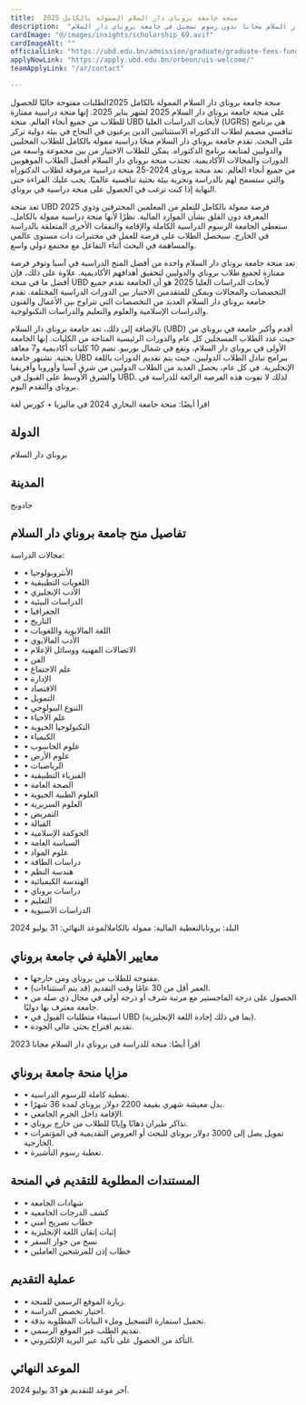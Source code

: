 ```yaml
---
title:  منحة جامعة بروناي دار السلام الممولة بالكامل 2025 
description:  "منحة للدراسة في واحدة من أغني دول العالم فى بروناي دار السلام مجانا بدون رسوم تسجيل في جامعة بروناي دار السلام." 
cardImage: "@/images/insights/scholarship_69.avif" 
cardImageAlt: "" 
officialLink: "https://ubd.edu.bn/admission/graduate/graduate-fees-funding/ugrs/" 
applyNowLink: "https://apply.ubd.edu.bn/orbeon/uis-welcome/" 
teamApplyLink: "/ar/contact"

---
```


منحة جامعة بروناي دار السلام الممولة بالكامل 2025الطلبات مفتوحة حاليًا للحصول على منحة جامعة بروناي دار السلام 2025 لشهر يناير 2025. إنها منحة دراسية ممتازة للطلاب من جميع أنحاء العالم. منحة UBD لأبحاث الدراسات العليا (UGRS) هي برنامج تنافسي مصمم لطلاب الدكتوراه الاستثنائيين الذين يرغبون في النجاح في بيئة دولية تركز على البحث. تقدم جامعة بروناي دار السلام منحًا دراسية ممولة بالكامل للطلاب المحليين والدوليين لمتابعة برنامج الدكتوراه. يمكن للطلاب الاختيار من بين مجموعة واسعة من الدورات والمجالات الأكاديمية. تجتذب منحة بروناي دار السلام أفضل الطلاب الموهوبين من جميع أنحاء العالم. تعد منحة بروناي 2024-25 منحة دراسية مرموقة لطلاب الدكتوراه والتي ستسمح لهم بالدراسة وتجربة بيئة بحثية تنافسية عالميًا. يجب عليك القراءة حتى النهاية إذا كنت ترغب في الحصول على منحة دراسية في بروناي.

تعد منحة UBD 2025 فرصة ممولة بالكامل للتعلم من المعلمين المحترفين وذوي المعرفة دون القلق بشأن الموارد المالية. نظرًا لأنها منحة دراسية ممولة بالكامل، ستغطي الجامعة الرسوم الدراسية الكاملة والإقامة والنفقات الأخرى المتعلقة بالدراسة في الخارج. سيحصل الطلاب على فرصة للعمل في مختبرات ذات مستوى عالمي والمساهمة في البحث أثناء التفاعل مع مجتمع دولي واسع.

تعد منحة جامعة بروناي دار السلام واحدة من أفضل المنح الدراسية في آسيا وتوفر فرصة ممتازة لجميع طلاب بروناي والدوليين لتحقيق أهدافهم الأكاديمية. علاوة على ذلك، فإن أفضل ما في منحة UBD لأبحاث الدراسات العليا 2025 هو أن الجامعة تقدم جميع التخصصات والمجالات ويمكن للمتقدمين الاختيار بين الدورات الدراسية المختلفة. تقدم جامعة بروناي دار السلام العديد من التخصصات التي تتراوح بين الأعمال والفنون والدراسات الإسلامية والعلوم والتعليم والدراسات التكنولوجية.

بالإضافة إلى ذلك، تعد جامعة بروناي دار السلام (UBD) أقدم وأكبر جامعة في بروناي من حيث عدد الطلاب المسجلين كل عام والدورات الرئيسية المتاحة من الكليات. إنها الجامعة الأولى في بروناي دار السلام، وتقع في شمال بورنيو. تضم 10 كليات أكاديمية و7 معاهد بحثية. تشتهر جامعة UBD ببرامج تبادل الطلاب الدوليين، حيث يتم تقديم الدورات باللغة الإنجليزية. في كل عام، يحصل العديد من الطلاب الدوليين من شرق آسيا وأوروبا وأفريقيا والشرق الأوسط على القبول في UBD. لذلك لا تفوت هذه الفرصة الرائعة للدراسة في بروناي والتقدم اليوم.

اقرأ أيضًا: منحة جامعة البخاري 2024 في ماليزيا + كورس لغة

## الدولة

بروناي دار السلام

## المدينة

جادونج

## تفاصيل منح جامعة بروناي دار السلام

مجالات الدراسة:

- • الأنثروبولوجيا
- • اللغويات التطبيقية
- • الأدب الإنجليزي
- • الدراسات البيئية
- • الجغرافيا
- • التاريخ
- • اللغة المالايوية واللغويات
- • الأدب المالايوي
- • الاتصالات المهنية ووسائل الإعلام
- • الفن
- • علم الاجتماع
- • الإدارة
- • الاقتصاد
- • التمويل
- • التنوع البيولوجي
- • علم الأحياء
- • التكنولوجيا الحيوية
- • الكيمياء
- • علوم الحاسوب
- • علوم الأرض
- • الرياضيات
- • الفيزياء التطبيقية
- • الصحة العامة
- • العلوم الطبية الحيوية
- • العلوم السريرية
- • التمريض
- • القبالة
- • الحوكمة الإسلامية
- • السياسة العامة
- • علوم المواد
- • دراسات الطاقة
- • هندسة النظم
- • الهندسة الكيميائية
- • دراسات بروناي
- • التعليم
- • الدراسات الآسيوية

البلد: برونايالتغطية المالية: ممولة بالكاملالموعد النهائي: 31 يوليو 2024

## معايير الأهلية في جامعة بروناي

- • مفتوحة للطلاب من بروناي ومن خارجها.
- • العمر أقل من 30 عامًا وقت التقديم (قد يتم استثناءات).
- • الحصول على درجة الماجستير مع مرتبة شرف أو درجة أولى في مجال ذي صلة من جامعة معترف بها دوليًا.
- • استيفاء متطلبات القبول في UBD (بما في ذلك إجادة اللغة الإنجليزية).
- • تقديم اقتراح بحثي عالي الجودة.

اقرأ أيضًا: منحة للدراسة فى بروناي دار السلام مجانا 2023

## مزايا منحة جامعة بروناي

- • تغطية كاملة للرسوم الدراسية.
- • بدل معيشة شهري بقيمة 2200 دولار بروناي لمدة 36 شهرًا.
- • الإقامة داخل الحرم الجامعي.
- • تذاكر طيران ذهابًا وإيابًا للطلاب من خارج بروناي.
- • تمويل يصل إلى 3000 دولار بروناي للبحث أو العروض التقديمية في المؤتمرات الخارجية.
- • تغطية رسوم التأشيرة.

## المستندات المطلوبة للتقديم في المنحة

- • شهادات الجامعة
- • كشف الدرجات الجامعية
- • خطاب تصريح أمني
- • إثبات إتقان اللغة الإنجليزية
- • نسخ من جواز السفر
- • خطاب إذن للمرشحين العاملين

## عملية التقديم

- • زيارة الموقع الرسمي للمنحة.
- • اختيار تخصص الدراسة.
- • تحميل استمارة التسجيل وملء البيانات المطلوبة بدقة.
- • تقديم الطلب عبر الموقع الرسمي.
- • التأكد من الحصول على تأكيد عبر البريد الإلكتروني.

## الموعد النهائي

آخر موعد للتقديم هو 31 يوليو 2024.

